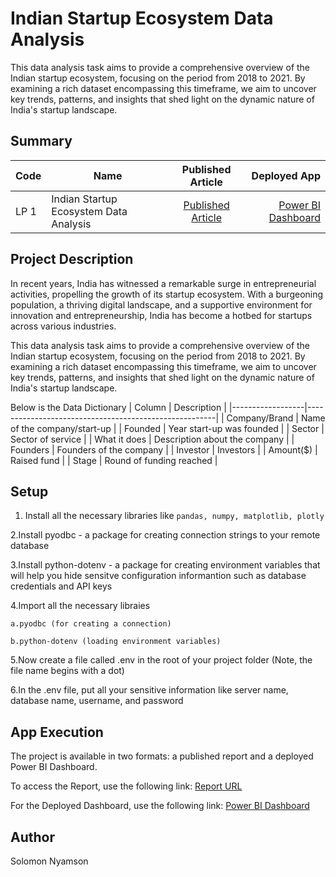 # Indian Startup Ecosystem Data Analysis

This data analysis task aims to provide a comprehensive overview of the Indian startup ecosystem, focusing on the period from 2018 to 2021. By examining a rich dataset encompassing this timeframe, we aim to uncover key trends, patterns, and insights that shed light on the dynamic nature of India's startup landscape.

## Summary

| Code      | Name        | Published Article |  Deployed App |
|-----------|-------------|:-------------:|------:|
| LP 1      | Indian Startup Ecosystem Data Analysis |  [Published Article](https://www.linkedin.com/pulse/india-startup-ecosystem-data-analysts-view-solomon-nyamson ) | [Power BI Dashboard](https://app.powerbi.com/view?r=eyJrIjoiYjI3M2Y3ZDAtZmEwOC00MzJjLThiZDEtYTU2NzcyNTJkZTgxIiwidCI6IjQ0ODdiNTJmLWYxMTgtNDgzMC1iNDlkLTNjMjk4Y2I3MTA3NSJ9) |

## Project Description

In recent years, India has witnessed a remarkable surge in entrepreneurial activities, propelling the growth of its startup ecosystem. With a burgeoning population, a thriving digital landscape, and a supportive environment for innovation and entrepreneurship, India has become a hotbed for startups across various industries.

This data analysis task aims to provide a comprehensive overview of the Indian startup ecosystem, focusing on the period from 2018 to 2021. By examining a rich dataset encompassing this timeframe, we aim to uncover key trends, patterns, and insights that shed light on the dynamic nature of India's startup landscape.


Below is the Data Dictionary 
| Column           | Description                                           |
|------------------|-------------------------------------------------------|
| Company/Brand    | Name of the company/start-up                          |
| Founded          | Year start-up was founded                             |
| Sector           | Sector of service                                     |
| What it does     | Description about the company                         |
| Founders         | Founders of the company                               |
| Investor         | Investors                                             |
| Amount($)        | Raised fund                                           |
| Stage            | Round of funding reached                              |


## Setup

1. Install all the necessary libraries like `pandas, numpy, matplotlib, plotly`

2.Install pyodbc - a package for creating connection strings to your remote database

 3.Install python-dotenv - a package for creating environment variables that will help you hide sensitve configuration informantion such as database credentials and API keys

 4.Import all the necessary libraies
 
    a.pyodbc (for creating a connection)

    b.python-dotenv (loading environment variables)

5.Now create a file called .env in the root of your project folder (Note, the file name begins with a dot)

6.In the .env file, put all your sensitive information like server name, database name, username, and password


## App Execution

The project is available in two formats: a published report and a deployed Power BI Dashboard.

To access the Report, use the following link: [Report URL](https://www.linkedin.com/pulse/india-startup-ecosystem-data-analysts-view-solomon-nyamson )

For the Deployed Dashboard, use the following link: [Power BI Dashboard](https://app.powerbi.com/view?r=eyJrIjoiYjI3M2Y3ZDAtZmEwOC00MzJjLThiZDEtYTU2NzcyNTJkZTgxIiwidCI6IjQ0ODdiNTJmLWYxMTgtNDgzMC1iNDlkLTNjMjk4Y2I3MTA3NSJ9)

## Author

Solomon Nyamson


